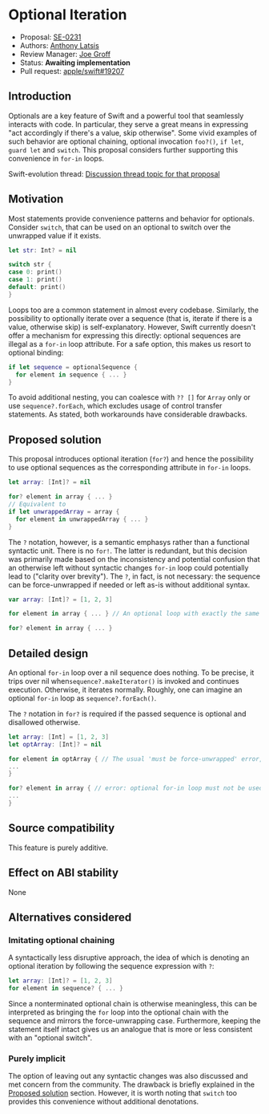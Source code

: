 # Optional Iteration

* Proposal: [SE-0231](0231-optional-iteration.md)
* Authors: [Anthony Latsis](https://github.com/AnthonyLatsis)
* Review Manager: [Joe Groff](https://github.com/jckarter)
* Status: **Awaiting implementation**
* Pull request: [apple/swift#19207](https://github.com/apple/swift/pull/19207)

## Introduction

Optionals are a key feature of Swift and a powerful tool that seamlessly interacts with code. In particular, they serve a great means in expressing "act accordingly if there's a value, skip otherwise". Some vivid examples of such behavior are optional chaining, optional invocation `foo?()`, `if let`, `guard let` and `switch`. This proposal considers further supporting this convenience in `for-in` loops.

Swift-evolution thread: [Discussion thread topic for that proposal](https://forums.swift.org/t/another-try-at-allowing-optional-iteration/14376?u=anthonylatsis)

## Motivation

Most statements provide convenience patterns and behavior for optionals. Consider `switch`, that can be used on an optional to switch over the unwrapped value if it exists.

```swift
let str: Int? = nil

switch str {
case 0: print()
case 1: print()
default: print()
}
```

Loops too are a common statement in almost every codebase. Similarly, the possibility to optionally iterate over a sequence (that is, iterate if there is a value, otherwise skip) is self-explanatory. However, Swift currently doesn't offer a mechanism for expressing this directly: optional sequences are illegal as a `for-in` loop attribute. For a safe option, this makes us resort to optional binding:

```swift
if let sequence = optionalSequence {
  for element in sequence { ... }
}
```

To avoid additional nesting, you can coalesce with `?? []` for `Array` only or use `sequence?.forEach`, which excludes usage of control transfer statements. As stated, both workarounds have considerable drawbacks.

## Proposed solution

This proposal introduces optional iteration (`for?`) and hence the possibility to use optional sequences as the corresponding attribute in `for-in` loops. 

``` swift 
let array: [Int]? = nil

for? element in array { ... }
// Equivalent to
if let unwrappedArray = array {
  for element in unwrappedArray { ... }
}
```

The `?` notation, however, is a semantic emphasys rather than a functional syntactic unit. There is no `for!`. The latter is redundant, but this decision was primarily made based on the inconsistency and potential confusion that an otherwise left without syntactic changes `for-in` loop could potentially lead to ("clarity over brevity"). The `?`, in fact, is not necessary: the sequence can be force-unwrapped if needed or left as-is without additional syntax.

``` swift
var array: [Int]? = [1, 2, 3]

for element in array { ... } // An optional loop with exactly the same syntax is considered a source of confusion

for? element in array { ... }

```

## Detailed design

An optional `for-in` loop over a nil sequence does nothing. To be precise, it trips over nil when`sequence?.makeIterator()` is invoked and continues execution. Otherwise, it iterates normally. Roughly, one can imagine an optional `for-in` loop as `sequence?.forEach()`.

The `?` notation in `for?` is required if the passed sequence is optional and disallowed otherwise.
```swift
let array: [Int] = [1, 2, 3]
let optArray: [Int]? = nil

for element in optArray { // The usual 'must be force-unwrapped' error, but with the preffered fixit to use 'for?' 
...
}

for? element in array { // error: optional for-in loop must not be used on a non-optional sequence of type '[Int]'
...
}
```

## Source compatibility

This feature is purely additive.

## Effect on ABI stability

None

## Alternatives considered

### Imitating optional chaining

A syntactically less disruptive approach, the idea of which is denoting an optional iteration by following the sequence expression with `?`:

```swift 
let array: [Int]? = [1, 2, 3]
for element in sequence? { ... }
```
Since a nonterminated optional chain is otherwise meaningless, this can be interpreted as bringing the `for` loop into the optional chain with the sequence and mirrors the force-unwrapping case. Furthermore, keeping the statement itself intact gives us an analogue that is more or less consistent with an "optional switch". 

### Purely implicit

The option of leaving out any syntactic changes was also discussed and met concern from the community. The drawback is briefly explained in the [Proposed solution](#proposed-solution) section. However, it is worth noting that `switch` too provides this convenience without additional denotations.
